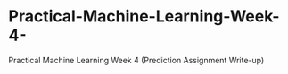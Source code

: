 # Practical-Machine-Learning-Week-4-
Practical Machine Learning Week 4 (Prediction Assignment Write-up)
